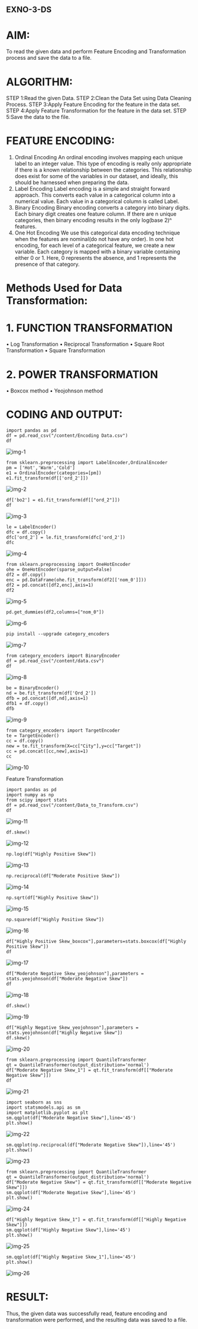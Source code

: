 ## EXNO-3-DS

# AIM:
To read the given data and perform Feature Encoding and Transformation process and save the data to a file.

# ALGORITHM:
STEP 1:Read the given Data.
STEP 2:Clean the Data Set using Data Cleaning Process.
STEP 3:Apply Feature Encoding for the feature in the data set.
STEP 4:Apply Feature Transformation for the feature in the data set.
STEP 5:Save the data to the file.

# FEATURE ENCODING:
1. Ordinal Encoding
An ordinal encoding involves mapping each unique label to an integer value. This type of encoding is really only appropriate if there is a known relationship between the categories. This relationship does exist for some of the variables in our dataset, and ideally, this should be harnessed when preparing the data.
2. Label Encoding
Label encoding is a simple and straight forward approach. This converts each value in a categorical column into a numerical value. Each value in a categorical column is called Label.
3. Binary Encoding
Binary encoding converts a category into binary digits. Each binary digit creates one feature column. If there are n unique categories, then binary encoding results in the only log(base 2)ⁿ features.
4. One Hot Encoding
We use this categorical data encoding technique when the features are nominal(do not have any order). In one hot encoding, for each level of a categorical feature, we create a new variable. Each category is mapped with a binary variable containing either 0 or 1. Here, 0 represents the absence, and 1 represents the presence of that category.

# Methods Used for Data Transformation:
  # 1. FUNCTION TRANSFORMATION
• Log Transformation
• Reciprocal Transformation
• Square Root Transformation
• Square Transformation
  # 2. POWER TRANSFORMATION
• Boxcox method
• Yeojohnson method

# CODING AND OUTPUT:
```
import pandas as pd
df = pd.read_csv("/content/Encoding Data.csv")
df
```
![img-1](https://github.com/user-attachments/assets/444da500-3f9c-469f-ab58-a0ca222e62e7)

```
from sklearn.preprocessing import LabelEncoder,OrdinalEncoder
pm = ['Hot','Warm','Cold']
e1 = OrdinalEncoder(categories=[pm])
e1.fit_transform(df[['ord_2']])
```
![img-2](https://github.com/user-attachments/assets/da1cdfa8-6a3c-4a30-91a8-4a66a21f5c5b)

```
df['bo2'] = e1.fit_transform(df[["ord_2"]])
df
```
![img-3](https://github.com/user-attachments/assets/261c71f6-db13-468e-ad23-326f75fbe3a3)

```
le = LabelEncoder()
dfc = df.copy()
dfc['ord_2'] = le.fit_transform(dfc['ord_2'])
dfc
```
![img-4](https://github.com/user-attachments/assets/4230bbab-3948-4a7a-966d-52fdef247f09)

```
from sklearn.preprocessing import OneHotEncoder
ohe = OneHotEncoder(sparse_output=False)
df2 = df.copy()
enc = pd.DataFrame(ohe.fit_transform(df2[['nom_0']]))
df2 = pd.concat([df2,enc],axis=1)
df2
```
![img-5](https://github.com/user-attachments/assets/546c2086-58b0-4029-9bdb-a5dca0e30e89)

```
pd.get_dummies(df2,columns=["nom_0"])
```
![img-6](https://github.com/user-attachments/assets/57ecd59d-29ca-43ae-8eb5-27b66b68a655)

```
pip install --upgrade category_encoders
```
![img-7](https://github.com/user-attachments/assets/74b0ffb8-000f-41c4-844e-d8b28ace2f8c)

```
from category_encoders import BinaryEncoder
df = pd.read_csv("/content/data.csv")
df
```

![img-8](https://github.com/user-attachments/assets/1f5302aa-1c25-46ea-92d1-d2b07f190c80)

```
be = BinaryEncoder()
nd = be.fit_transform(df['Ord_2'])
dfb = pd.concat([df,nd],axis=1)
dfb1 = df.copy()
dfb
```

![img-9](https://github.com/user-attachments/assets/b183107d-66d4-4f36-83fd-ff9e43bf1e38)

```
from category_encoders import TargetEncoder
te = TargetEncoder()
cc = df.copy()
new = te.fit_transform(X=cc["City"],y=cc["Target"])
cc = pd.concat([cc,new],axis=1)
cc
```

![img-10](https://github.com/user-attachments/assets/e56ad75e-c78d-4fa5-aed9-1d3475a1f5d0)

Feature Transformation
```
import pandas as pd
import numpy as np
from scipy import stats
df = pd.read_csv("/content/Data_to_Transform.csv")
df
```

![img-11](https://github.com/user-attachments/assets/52e80a28-ac60-4509-9772-f3bba4427256)

```
df.skew()
```

![img-12](https://github.com/user-attachments/assets/8f181956-0cd8-4517-b079-1ddc6c4ffea5)

```
np.log(df["Highly Positive Skew"])
```

![img-13](https://github.com/user-attachments/assets/9eb9e2b6-65fe-43e7-8efe-fe3c7ef87500)

```
np.reciprocal(df["Moderate Positive Skew"])
```

![img-14](https://github.com/user-attachments/assets/0328d97b-3e44-47f7-8dc8-91c4af3fd726)

```
np.sqrt(df["Highly Positive Skew"])
```

![img-15](https://github.com/user-attachments/assets/53988917-bdd5-4547-860b-76e4de5e96d5)

```
np.square(df["Highly Positive Skew"])
```

![img-16](https://github.com/user-attachments/assets/2d061ab2-cbe2-4856-87f6-94fb7a9fbd5c)

```
df["Highly Positive Skew_boxcox"],parameters=stats.boxcox(df["Highly Positive Skew"])
df
```

![img-17](https://github.com/user-attachments/assets/b1e3d361-55d2-4e02-a7d1-415cfeb5b90e)

```
df["Moderate Negative Skew_yeojohnson"],parameters = stats.yeojohnson(df["Moderate Negative Skew"])
df
```

![img-18](https://github.com/user-attachments/assets/57d05e02-6b50-44b2-a7b4-22a78277333c)

```
df.skew()
```

![img-19](https://github.com/user-attachments/assets/6fbb626b-144f-4602-ae6d-d6d257bdfa16)

```
df["Highly Negative Skew_yeojohnson"],parameters = stats.yeojohnson(df["Highly Negative Skew"])
df.skew()
```

![img-20](https://github.com/user-attachments/assets/81a2e4e7-6613-45a9-84d4-d553d7628634)

```
from sklearn.preprocessing import QuantileTransformer
qt = QuantileTransformer(output_distribution='normal')
df["Moderate Negative Skew_1"] = qt.fit_transform(df[["Moderate Negative Skew"]])
df
```

![img-21](https://github.com/user-attachments/assets/db525c0f-93f1-4e2a-80fc-aa7e972e4c8c)

```
import seaborn as sns
import statsmodels.api as sm
import matplotlib.pyplot as plt
sm.qqplot(df["Moderate Negative Skew"],line='45')
plt.show()
```

![img-22](https://github.com/user-attachments/assets/c8ca0986-e839-46fc-98ac-9d73f925c476)

```
sm.qqplot(np.reciprocal(df["Moderate Negative Skew"]),line='45')
plt.show()
```

![img-23](https://github.com/user-attachments/assets/15b0475b-70f8-4d56-a402-5e1ce235e205)

```
from sklearn.preprocessing import QuantileTransformer
qt = QuantileTransformer(output_distribution='normal')
df["Moderate Negative Skew"] = qt.fit_transform(df[["Moderate Negative Skew"]])
sm.qqplot(df["Moderate Negative Skew"],line='45')
plt.show()
```

![img-24](https://github.com/user-attachments/assets/1798f14e-2184-4d6a-bbc9-7dae79b94c1a)

```
df["Highly Negative Skew_1"] = qt.fit_transform(df[["Highly Negative Skew"]])
sm.qqplot(df["Highly Negative Skew"],line='45')
plt.show()
```

![img-25](https://github.com/user-attachments/assets/e7727549-2a04-4c26-835a-8180bceb6a26)

```
sm.qqplot(df["Highly Negative Skew_1"],line='45')
plt.show()
```

![img-26](https://github.com/user-attachments/assets/de656364-dcc7-4ab9-b4f8-bc4b36d88a0e)

# RESULT:
   Thus, the given data was successfully read, feature encoding and transformation were performed, and the resulting data was saved to a file.

       
